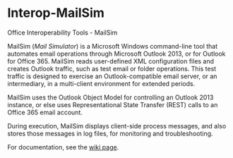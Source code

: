 # Interop-MailSim
Office Interoperability Tools - MailSim

MailSim (*Mail Simulator*) is a Microsoft Windows command-line tool that automates email operations through Microsoft Outlook 2013, or for Outlook for Office 365. MailSim reads user-defined XML configuration files and creates Outlook traffic, such as test email or folder operations. This test traffic is designed to exercise an Outlook-compatible email server, or an intermediary, in a multi-client environment for extended periods. 

MailSim uses the Outlook Object Model for controlling an Outlook 2013 instance, or else uses Representational State Transfer (REST) calls to an Office 365 email account.

During execution, MailSim displays client-side process messages, and also stores those messages in log files, for monitoring and troubleshooting.

For documentation, see the [wiki page](https://github.com/OfficeDev/Interop-MailSim/wiki).
